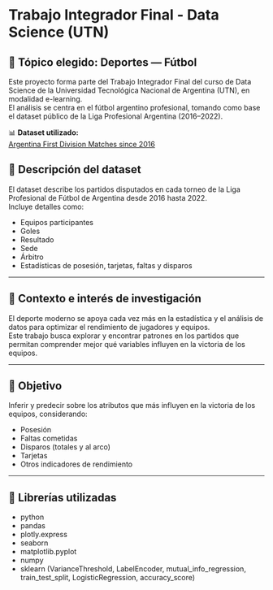 # Trabajo Integrador Final - Data Science (UTN)

## 📌 Tópico elegido: Deportes — Fútbol

Este proyecto forma parte del Trabajo Integrador Final del curso de Data Science de la Universidad Tecnológica Nacional de Argentina (UTN), en modalidad e-learning.  
El análisis se centra en el fútbol argentino profesional, tomando como base el dataset público de la Liga Profesional Argentina (2016–2022).

📊 **Dataset utilizado:**  
[Argentina First Division Matches since 2016](https://www.kaggle.com/datasets/nicolsvrancovich/argentina-first-division-matches-since-2016)

## 📂 Descripción del dataset
El dataset describe los partidos disputados en cada torneo de la Liga Profesional de Fútbol de Argentina desde 2016 hasta 2022.  
Incluye detalles como:
- Equipos participantes
- Goles
- Resultado
- Sede
- Árbitro
- Estadísticas de posesión, tarjetas, faltas y disparos

---

## 🧠 Contexto e interés de investigación
El deporte moderno se apoya cada vez más en la estadística y el análisis de datos para optimizar el rendimiento de jugadores y equipos.  
Este trabajo busca explorar y encontrar patrones en los partidos que permitan comprender mejor qué variables influyen en la victoria de los equipos.

---

## 🎯 Objetivo
Inferir y predecir sobre los atributos que más influyen en la victoria de los equipos, considerando:
- Posesión
- Faltas cometidas
- Disparos (totales y al arco)
- Tarjetas
- Otros indicadores de rendimiento

---

## 🧰 Librerías utilizadas
- python
- pandas
- plotly.express
- seaborn
- matplotlib.pyplot
- numpy
- sklearn (VarianceThreshold, LabelEncoder, mutual_info_regression, train_test_split, LogisticRegression, accuracy_score)
